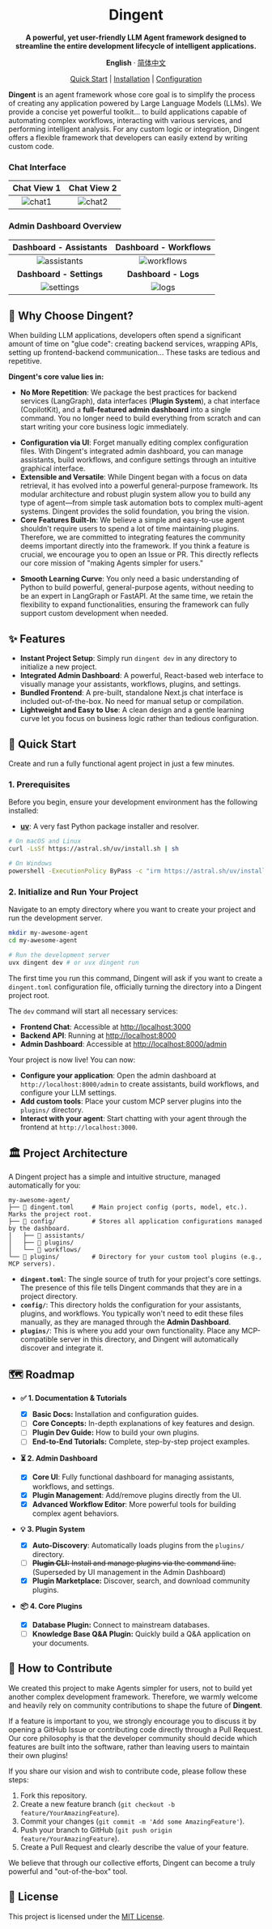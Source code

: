 <div align="center"><a name="readme-top"></a>

# Dingent

**A powerful, yet user-friendly LLM Agent framework designed to streamline the entire development lifecycle of intelligent applications.**

**English** · [简体中文](./README.zh-CN.md)

[Quick Start](https://saya-ashen.github.io/Dingent/docs/intro%23quick-start)
|
[Installation](https://saya-ashen.github.io/Dingent/docs/getting-started/installation)
|
[Configuration](https://saya-ashen.github.io/Dingent/docs/getting-started/configuration)

</div>

**Dingent** is an agent framework whose core goal is to simplify the process of creating any application powered by Large Language Models (LLMs). We provide a concise yet powerful toolkit... to build applications capable of automating complex workflows, interacting with various services, and performing intelligent analysis. For any custom logic or integration, Dingent offers a flexible framework that developers can easily extend by writing custom code.

### Chat Interface

| Chat View 1 | Chat View 2 |
| :---: | :---: |
| ![chat1](./assets/Chart1.png) | ![chat2](./assets/Chart2.png) |

### Admin Dashboard Overview

| Dashboard - Assistants | Dashboard - Workflows |
| :---: | :---: |
| ![assistants](./assets/admin-assistants.png) | ![workflows](./assets/admin-workflows.png) |
| **Dashboard - Settings** | **Dashboard - Logs** |
| ![settings](./assets/admin-settings.png) | ![logs](./assets/admin-logs.png) |

## 🎯 Why Choose Dingent?

When building LLM applications, developers often spend a significant amount of time on "glue code": creating backend services, wrapping APIs, setting up frontend-backend communication... These tasks are tedious and repetitive.

**Dingent's core value lies in:**

  - **No More Repetition**: We package the best practices for backend services (LangGraph), data interfaces (**Plugin System**), a chat interface (CopilotKit), and a **full-featured admin dashboard** into a single command. You no longer need to build everything from scratch and can start writing your core business logic immediately.
  * **Configuration via UI**: Forget manually editing complex configuration files. With Dingent's integrated admin dashboard, you can manage assistants, build workflows, and configure settings through an intuitive graphical interface.
  * **Extensible and Versatile**: While Dingent began with a focus on data retrieval, it has evolved into a powerful general-purpose framework. Its modular architecture and robust plugin system allow you to build any type of agent—from simple task automation bots to complex multi-agent systems. Dingent provides the solid foundation, you bring the vision.
  * **Core Features Built-In**: We believe a simple and easy-to-use agent shouldn't require users to spend a lot of time maintaining plugins. Therefore, we are committed to integrating features the community deems important directly into the framework. If you think a feature is crucial, we encourage you to open an Issue or PR. This directly reflects our core mission of "making Agents simpler for users."
  - **Smooth Learning Curve**: You only need a basic understanding of Python to build powerful, general-purpose agents, without needing to be an expert in LangGraph or FastAPI. At the same time, we retain the flexibility to expand functionalities, ensuring the framework can fully support custom development when needed.

## ✨ Features

  * **Instant Project Setup**: Simply run `dingent dev` in any directory to initialize a new project.
  * **Integrated Admin Dashboard**: A powerful, React-based web interface to visually manage your assistants, workflows, plugins, and settings.
  * **Bundled Frontend**: A pre-built, standalone Next.js chat interface is included out-of-the-box. No need for manual setup or compilation.
  * **Lightweight and Easy to Use**: A clean design and a gentle learning curve let you focus on business logic rather than tedious configuration.

## 🚀 Quick Start

Create and run a fully functional agent project in just a few minutes.

### 1. Prerequisites

Before you begin, ensure your development environment has the following installed:

  * [**uv**](https://docs.astral.sh/uv/getting-started/installation/): A very fast Python package installer and resolver.

<!-- end list -->

```bash
# On macOS and Linux
curl -LsSf https://astral.sh/uv/install.sh | sh

# On Windows
powershell -ExecutionPolicy ByPass -c "irm https://astral.sh/uv/install.ps1 | iex"
```

### 2. Initialize and Run Your Project

Navigate to an empty directory where you want to create your project and run the development server.

```bash
mkdir my-awesome-agent
cd my-awesome-agent

# Run the development server
uvx dingent dev # or uvx dingent run
```

The first time you run this command, Dingent will ask if you want to create a `dingent.toml` configuration file, officially turning the directory into a Dingent project root.

The `dev` command will start all necessary services:

  * **Frontend Chat**: Accessible at [http://localhost:3000](http://localhost:3000)
  * **Backend API**: Running at [http://localhost:8000](http://localhost:8000)
  * **Admin Dashboard**: Accessible at [http://localhost:8000/admin](http://localhost:8000/admin)

Your project is now live\! You can now:

  * **Configure your application**: Open the admin dashboard at `http://localhost:8000/admin` to create assistants, build workflows, and configure your LLM settings.
  * **Add custom tools**: Place your custom MCP server plugins into the `plugins/` directory.
  * **Interact with your agent**: Start chatting with your agent through the frontend at `http://localhost:3000`.

## 🏛️ Project Architecture

A Dingent project has a simple and intuitive structure, managed automatically for you:

```plaintext
my-awesome-agent/
├── 📄 dingent.toml     # Main project config (ports, model, etc.). Marks the project root.
├── 📁 config/          # Stores all application configurations managed by the dashboard.
│   ├── 📁 assistants/
│   ├── 📁 plugins/
│   └── 📁 workflows/
└── 📁 plugins/         # Directory for your custom tool plugins (e.g., MCP servers).
```

  * **`dingent.toml`**: The single source of truth for your project's core settings. The presence of this file tells Dingent commands that they are in a project directory.
  * **`config/`**: This directory holds the configuration for your assistants, plugins, and workflows. You typically won't need to edit these files manually, as they are managed through the **Admin Dashboard**.
  * **`plugins/`**: This is where you add your own functionality. Place any MCP-compatible server in this directory, and Dingent will automatically discover and integrate it.

## 🗺️ Roadmap

  - **✅ 1. Documentation & Tutorials**

      - [x] **Basic Docs:** Installation and configuration guides.
      - [ ] **Core Concepts:** In-depth explanations of key features and design.
      - [ ] **Plugin Dev Guide:** How to build your own plugins.
      - [ ] **End-to-End Tutorials:** Complete, step-by-step project examples.

  - **⏳ 2. Admin Dashboard**

      - [x] **Core UI**: Fully functional dashboard for managing assistants, workflows, and settings.
      - [x] **Plugin Management**: Add/remove plugins directly from the UI.
      - [x] **Advanced Workflow Editor**: More powerful tools for building complex agent behaviors.

  - **💡 3. Plugin System**

      - [x] **Auto-Discovery**: Automatically loads plugins from the `plugins/` directory.
      - [ ] ~~**Plugin CLI:** Install and manage plugins via the command line.~~
       (Superseded by UI management in the Admin Dashboard)
      - [x] **Plugin Marketplace:** Discover, search, and download community plugins.

  - **📦 4. Core Plugins**

      - [x] **Database Plugin:** Connect to mainstream databases.
      - [ ] **Knowledge Base Q\&A Plugin:** Quickly build a Q\&A application on your documents.

## 🤝 How to Contribute

We created this project to make Agents simpler for users, not to build yet another complex development framework. Therefore, we warmly welcome and heavily rely on community contributions to shape the future of **Dingent**.

If a feature is important to you, we strongly encourage you to discuss it by opening a GitHub Issue or contributing code directly through a Pull Request. Our core philosophy is that the developer community should decide which features are built into the software, rather than leaving users to maintain their own plugins\!

If you share our vision and wish to contribute code, please follow these steps:

1.  Fork this repository.
2.  Create a new feature branch (`git checkout -b feature/YourAmazingFeature`).
3.  Commit your changes (`git commit -m 'Add some AmazingFeature'`).
4.  Push your branch to GitHub (`git push origin feature/YourAmazingFeature`).
5.  Create a Pull Request and clearly describe the value of your feature.

We believe that through our collective efforts, Dingent can become a truly powerful and "out-of-the-box" tool.

## 📄 License

This project is licensed under the [MIT License](./LICENSE).
